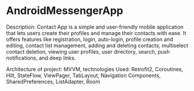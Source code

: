 # AndroidMessengerApp
Description: Contact App is a simple and user-friendly mobile application that lets users create their profiles and manage their contacts with ease. It offers features like registration, login, auto-login, profile creation and editing, contact list management, adding and deleting contacts, multiselect contact deletion, viewing user profiles, user directory, search, push notifications, and deep links.

Architecture of project: MVVM, technologies Used: Retrofit2, Coroutines, Hilt, StateFlow, ViewPager, TabLayout, Navigation Components, SharedPreferences, ListAdapter, Room
